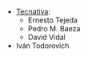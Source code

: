 - [Tecnativa](https://www.tecnativa.com):
  - Ernesto Tejeda
  - Pedro M. Baeza
  - David Vidal
- Iván Todorovich
